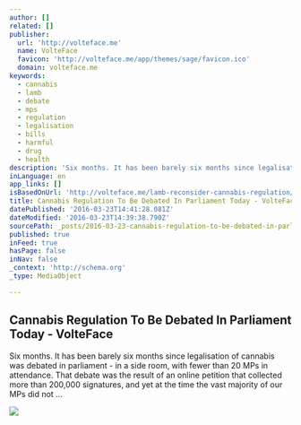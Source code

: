 ```yaml
---
author: []
related: []
publisher:
  url: 'http://volteface.me'
  name: VolteFace
  favicon: 'http://volteface.me/app/themes/sage/favicon.ico'
  domain: volteface.me
keywords:
  - cannabis
  - lamb
  - debate
  - mps
  - regulation
  - legalisation
  - bills
  - harmful
  - drug
  - health
description: 'Six months. It has been barely six months since legalisation of cannabis was debated in parliament - in a side room, with fewer than 20 MPs in attendance. That debate was the result of an online petition that collected more than 200,000 signatures, and yet at the time the vast majority of our MPs did not ...'
inLanguage: en
app_links: []
isBasedOnUrl: 'http://volteface.me/lamb-reconsider-cannabis-regulation/'
title: Cannabis Regulation To Be Debated In Parliament Today - VolteFace
datePublished: '2016-03-23T14:41:28.081Z'
dateModified: '2016-03-23T14:39:38.790Z'
sourcePath: _posts/2016-03-23-cannabis-regulation-to-be-debated-in-parliament-today-volt.md
published: true
inFeed: true
hasPage: false
inNav: false
_context: 'http://schema.org'
_type: MediaObject

---
```

<article style=""><h1>Cannabis Regulation To Be Debated In Parliament Today - VolteFace</h1><p>Six months. It has been barely six months since legalisation of cannabis was debated in parliament - in a side room, with fewer than 20 MPs in attendance. That debate was the result of an online petition that collected more than 200,000 signatures, and yet at the time the vast majority of our MPs did not ...</p><img src="http://volteface.me/app/uploads/2016/03/16633588568_8af9c19a9c_k.jpg" /></article>
